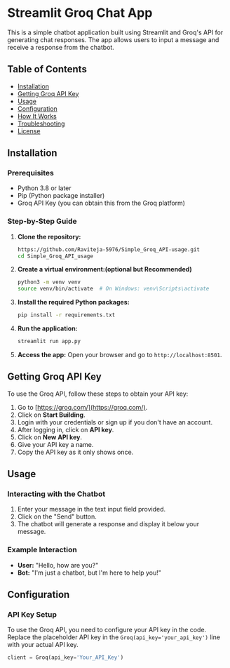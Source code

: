 # Streamlit Groq Chat App

This is a simple chatbot application built using Streamlit and Groq's API for generating chat responses. The app allows users to input a message and receive a response from the chatbot.

## Table of Contents
- [Installation](#installation)
- [Getting Groq API Key](#getting-groq-api-key)
- [Usage](#usage)
- [Configuration](#configuration)
- [How It Works](#how-it-works)
- [Troubleshooting](#troubleshooting)
- [License](#license)

## Installation

### Prerequisites
- Python 3.8 or later
- Pip (Python package installer)
- Groq API Key (you can obtain this from the Groq platform)

### Step-by-Step Guide
1. **Clone the repository:**

    ```bash
    https://github.com/Raviteja-5976/Simple_Groq_API-usage.git
    cd Simple_Groq_API_usage
    ```

2. **Create a virtual environment:(optional but Recommended)**

    ```bash
    python3 -m venv venv
    source venv/bin/activate  # On Windows: venv\Scripts\activate
    ```

3. **Install the required Python packages:**

    ```bash
    pip install -r requirements.txt
    ```

4. **Run the application:**

    ```bash
    streamlit run app.py
    ```

5. **Access the app:**
   Open your browser and go to `http://localhost:8501`.

## Getting Groq API Key

To use the Groq API, follow these steps to obtain your API key:

1. Go to [https://groq.com/](https://groq.com/).
2. Click on **Start Building**.
3. Login with your credentials or sign up if you don't have an account.
4. After logging in, click on **API key**.
5. Click on **New API key**.
6. Give your API key a name.
7. Copy the API key as it only shows once.

## Usage

### Interacting with the Chatbot
1. Enter your message in the text input field provided.
2. Click on the "Send" button.
3. The chatbot will generate a response and display it below your message.

### Example Interaction
- **User:** "Hello, how are you?"
- **Bot:** "I'm just a chatbot, but I'm here to help you!"

## Configuration

### API Key Setup
To use the Groq API, you need to configure your API key in the code. Replace the placeholder API key in the `Groq(api_key='your_api_key')` line with your actual API key.

```python
client = Groq(api_key='Your_API_Key')
